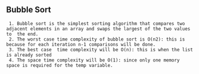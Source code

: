 ## Bubble Sort

     1. Bubble sort is the simplest sorting algorithm that compares two adjacent elements in an array and swaps the largest of the two values to  the end.
     2. The worst case time complexity of bubble sort is O(n2): this is because for each iteration n-1 comparisons will be done.
     3. The best case  time complexity will be O(n): this is when the list is already sorted
     4. The space time complexity will be O(1): since only one memory space is required for the temp variable.
     
            